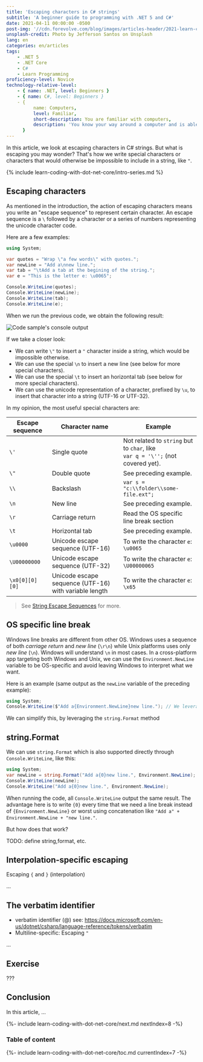 ```yaml
---
title: 'Escaping characters in C# strings'
subtitle: 'A beginner guide to programming with .NET 5 and C#'
date: 2021-04-11 00:00:00 -0500
post-img: '//cdn.forevolve.com/blog/images/articles-header/2021-learn-coding-with-dot-net-core.png'
unsplash-credit: Photo by Jefferson Santos on Unsplash
lang: en
categories: en/articles
tags:
    - .NET 5
    - .NET Core
    - C#
    - Learn Programming
proficiency-level: Novice
technology-relative-level:
    - { name: .NET, level: Beginners }
    - { name: C#, level: Beginners }
    - {
          name: Computers,
          level: Familiar,
          short-description: You are familiar with computers,
          description: 'You know your way around a computer and is able to install a software, configure your OS, open a terminal, and perform other similar simple tasks.',
      }
---
```


In this article, we look at escaping characters in C# strings.
But what is escaping you may wonder?
That's how we write special characters or characters that would otherwise be impossible to include in a string, like `"`.

{% include learn-coding-with-dot-net-core/intro-series.md %}<!--more-->

## Escaping characters

As mentioned in the introduction, the action of escaping characters means you write an "escape sequence" to represent certain character.
An escape sequence is a `\` followed by a character or a series of numbers representing the unicode character code.

Here are a few examples:

```csharp
using System;

var quotes = "Wrap \"a few words\" with quotes.";
var newLine = "Add a\nnew line.";
var tab = "\tAdd a tab at the begining of the string.";
var e = "This is the letter e: \u0065";

Console.WriteLine(quotes);
Console.WriteLine(newLine);
Console.WriteLine(tab);
Console.WriteLine(e);
```

When we run the previous code, we obtain the following result:

![Code sample's console output](//cdn.forevolve.com/blog/images/2021/2021-04-output-escaped-characters.png)

If we take a closer look:

-   We can write `\"` to insert a `"` character inside a string, which would be impossible otherwise.
-   We can use the special `\n` to insert a new line (see below for more special characters).
-   We can use the special `\t` to insert an horizontal tab (see below for more special characters).
-   We can use the unicode representation of a character, prefixed by `\u`, to insert that character into a string (UTF-16 or UTF-32).

In my opinion, the most useful special characters are:

| Escape sequence | Character name                                        | Example                                                                            |
| --------------- | ----------------------------------------------------- | ---------------------------------------------------------------------------------- |
| `\'`            | Single quote                                          | Not related to `string` but to `char`, like <br>`var q = '\'';` (not covered yet). |
| `\"`            | Double quote                                          | See preceding example.                                                             |
| `\\`            | Backslash                                             | `var s = "c:\\folder\\some-file.ext";`                                             |
| `\n`            | New line                                              | See preceding example.                                                             |
| `\r`            | Carriage return                                       | Read the OS specific line break section                                            |
| `\t`            | Horizontal tab                                        | See preceding example.                                                             |
| `\u0000`        | Unicode escape sequence (UTF-16)                      | To write the character `e`: `\u0065`                                               |
| `\U00000000`    | Unicode escape sequence (UTF-32)                      | To write the character `e`: `\U00000065`                                           |
| `\x0[0][0][0]`  | Unicode escape sequence (UTF-16) with variable length | To write the character `e`: `\x65`                                                 |

> See [String Escape Sequences](https://docs.microsoft.com/en-us/dotnet/csharp/programming-guide/strings/#string-escape-sequences) for more.

## OS specific line break

Windows line breaks are different from other OS.
Windows uses a sequence of both _carriage return_ and _new line_ (`\r\n`) while Unix platforms uses only _new line_ (`\n`).
Windows will understand `\n` in most cases.
In a cross-platform app targeting both Windows and Unix, we can use the `Environment.NewLine` variable to be OS-specific and avoid leaving Windows to interpret what we want.

Here is an example (same output as the `newLine` variable of the preceding example):

```csharp
using System;
Console.WriteLine($"Add a{Environment.NewLine}new line."); // We leveraged interpolation here
```

We can simplify this, by leveraging the `string.Format` method

## string.Format

We can use `string.Format` which is also supported directly through `Console.WriteLine`, like this:

```csharp
using System;
var newLine = string.Format("Add a{0}new line.", Environment.NewLine);
Console.WriteLine(newLine);
Console.WriteLine("Add a{0}new line.", Environment.NewLine);
```

When running the code, all `Console.WriteLine` output the same result.
The advantage here is to write `{0}` every time that we need a line break instead of `{Environment.NewLine}` or worst using concatenation like `"Add a" + Environment.NewLine + "new line."`.

But how does that work?

TODO: define string,format, etc.

## Interpolation-specific escaping

Escaping `{` and `}` (interpolation)

...

## The verbatim identifier

-   verbatim identifier (@) see: https://docs.microsoft.com/en-us/dotnet/csharp/language-reference/tokens/verbatim
-   Multiline-specific: Escaping `"`

...

## Exercise

???

## Conclusion

In this article, ...

{%- include learn-coding-with-dot-net-core/next.md nextIndex=8 -%}

### Table of content

{%- include learn-coding-with-dot-net-core/toc.md currentIndex=7 -%}
